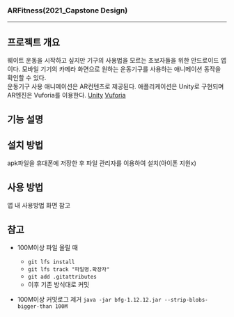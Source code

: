 ### ARFitness(2021_Capstone Design)
-----------------------
## 프로젝트 개요
웨이트 운동을 시작하고 싶지만 기구의 사용법을 모르는 초보자들을 위한 안드로이드 앱이다.
모바일 기기의 카메라 화면으로 원하는 운동기구를 사용하는 애니메이션 동작을 확인할 수 있다.  
운동기구 사용 애니메이션은 AR컨텐츠로 제공된다. 
애플리케이션은 Unity로 구현되며 AR엔진은 Vuforia를 이용한다.
[Unity](https://unity.com/kr)
[Vuforia](https://developer.vuforia.com/)
## 기능 설명


## 설치 방법
apk파일을 휴대폰에 저장한 후 파일 관리자를 이용하여 설치(아이폰 지원x)

## 사용 방법
앱 내 사용방법 화면 참고

## 참고

- 100M이상 파일 올릴 때  
  - `git lfs install`  
  - `git lfs track "파일명.확장자"`  
  - `git add .gitattributes`  
  - 이후 기존 방식대로 커밋  

- 100M이상 커밋로그 제거
`java -jar bfg-1.12.12.jar --strip-blobs-bigger-than 100M`
